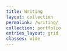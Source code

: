 ```yaml
---
title: Writing
layout: collection
permalink: /writing/
collection: portfolio
entries_layout: grid
classes: wide
---
```

